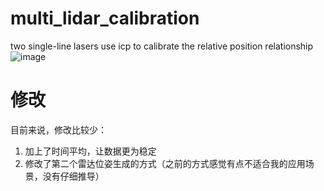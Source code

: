 # multi_lidar_calibration
two single-line lasers use icp to calibrate the relative position relationship
![image](https://github.com/liuzm-slam/multi_lidar_calibration/blob/master/img/display.gif)
# 修改
目前来说，修改比较少：
1. 加上了时间平均，让数据更为稳定
2. 修改了第二个雷达位姿生成的方式（之前的方式感觉有点不适合我的应用场景，没有仔细推导）

